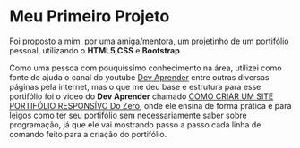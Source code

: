# Meu Primeiro Projeto

Foi proposto a mim, por uma amiga/mentora, um projetinho de um portifólio pessoal, utilizando o **HTML5,CSS** e **Bootstrap**.

Como uma pessoa com pouquissímo conhecimento na área, utilizei como fonte de ajuda o canal do youtube [Dev Aprender](https://www.youtube.com/channel/UCm63tB8wsKOVvxoU4iMpS2A) entre outras diversas páginas pela internet, mas o que me deu base e estrutura para esse portifólio foi o video do **Dev Aprender** chamado [COMO CRIAR UM SITE PORTIFÓLIO RESPONSÍVO Do Zero](https://youtu.be/aEHN3HKxpGs), onde ele ensina de forma prática e para leigos como ter seu portifólio sem necessariamente saber sobre programação, já que ele vai mostrando passo a passo cada linha de comando feito para a criação do portifólio.